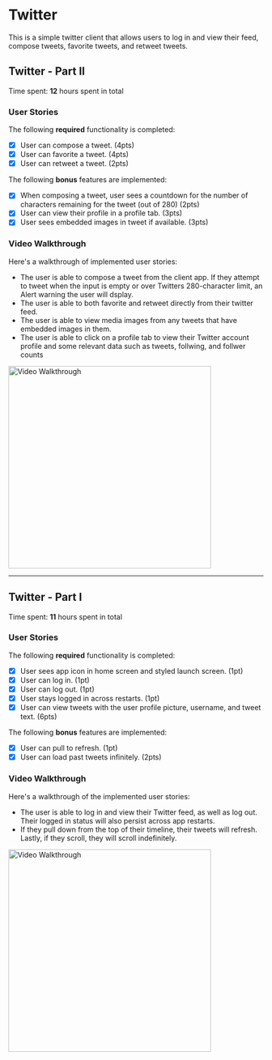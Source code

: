 # Twitter

This is a simple twitter client that allows users to log in and view their feed, compose tweets, favorite tweets, and retweet tweets.

## Twitter - Part II

Time spent: **12** hours spent in total

### User Stories

The following **required** functionality is completed:

- [x] User can compose a tweet. (4pts)
- [x] User can favorite a tweet. (4pts)
- [x] User can retweet a tweet. (2pts)

The following **bonus** features are implemented:

- [x] When composing a tweet, user sees a countdown for the number of characters remaining for the tweet (out of 280) (2pts)
- [x] User can view their profile in a profile tab. (3pts)
- [x] User sees embedded images in tweet if available. (3pts)

### Video Walkthrough

Here's a walkthrough of implemented user stories:

- The user is able to compose a tweet from the client app. If they attempt to tweet when the input is empty or over Twitters 280-character limit, an Alert warning the user will dsplay.
- The user is able to both favorite and retweet directly from their twitter feed.
- The user is able to view media images from any tweets that have embedded images in them.
- The user is able to click on a profile tab to view their Twitter account profile and some relevant data such as tweets, follwing, and follwer counts

<img src='https://github.com/bryandevelops/Twitter/blob/master/demo2.gif' title='Video Walkthrough' width='400' alt='Video Walkthrough' />

---

## Twitter - Part I

Time spent: **11** hours spent in total

### User Stories

The following **required** functionality is completed:

- [x] User sees app icon in home screen and styled launch screen. (1pt)
- [x] User can log in. (1pt)
- [x] User can log out. (1pt)
- [x] User stays logged in across restarts. (1pt)
- [x] User can view tweets with the user profile picture, username, and tweet text. (6pts)

The following **bonus** features are implemented:

- [x] User can pull to refresh. (1pt)
- [x] User can load past tweets infinitely. (2pts)

### Video Walkthrough

Here's a walkthrough of the implemented user stories:

- The user is able to log in and view their Twitter feed, as well as log out. Their logged in status will also persist across app restarts. 
- If they pull down from the top of their timeline, their tweets will refresh. Lastly, if they scroll, they will scroll indefinitely.

<img src='https://github.com/bryandevelops/Twitter/blob/master/demo.gif' title='Video Walkthrough' width='400' alt='Video Walkthrough' />
